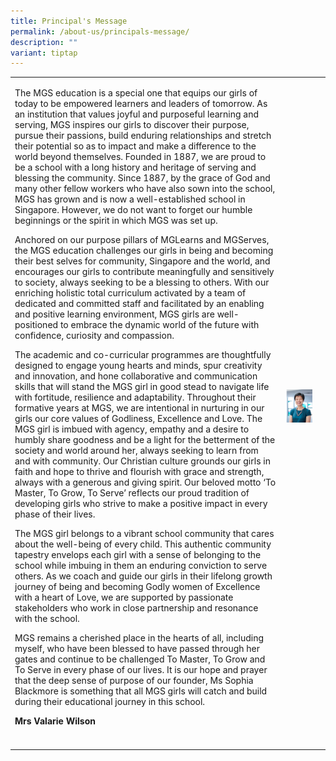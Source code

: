 ```yaml
---
title: Principal's Message
permalink: /about-us/principals-message/
description: ""
variant: tiptap
---
```

<table><tbody><tr><td rowspan="1" colspan="1"><p>The MGS education is a special one that equips our girls of today to be empowered learners and leaders of tomorrow. As an institution that values joyful and purposeful learning and serving, MGS inspires our girls to discover their purpose, pursue their passions, build enduring relationships and stretch their potential so as to impact and make a difference to the world beyond themselves. Founded in 1887, we are proud to be a school with a long history and heritage of serving and blessing the community. Since 1887, by the grace of God and many other fellow workers who have also sown into the school, MGS has grown and is now a well-established school in Singapore. However, we do not want to forget our humble beginnings or the spirit in which MGS was set up.</p><p>Anchored on our purpose pillars of MGLearns and MGServes, the MGS education challenges our girls in being and becoming their best selves for community, Singapore and the world, and encourages our girls to contribute meaningfully and sensitively to society, always seeking to be a blessing to others. With our enriching holistic total curriculum activated by a team of dedicated and committed staff and facilitated by an enabling and positive learning environment, MGS girls are well-positioned to embrace the dynamic world of the future with confidence, curiosity and compassion.</p><p>The academic and co-curricular programmes are thoughtfully designed to engage young hearts and minds, spur creativity and innovation, and hone collaborative and communication skills that will stand the MGS girl in good stead to navigate life with fortitude, resilience and adaptability. Throughout their formative years at MGS, we are intentional in nurturing in our girls our core values of Godliness, Excellence and Love. The MGS girl is imbued with agency, empathy and a desire to humbly share goodness and be a light for the betterment of the society and world around her, always seeking to learn from and with community. Our Christian culture grounds our girls in faith and hope to thrive and flourish with grace and strength, always with a generous and giving spirit. Our beloved motto ‘To Master, To Grow, To Serve’ reflects our proud tradition of developing girls who strive to make a positive impact in every phase of their lives.</p><p>The MGS girl belongs to a vibrant school community that cares about the well-being of every child. This authentic community tapestry envelops each girl with a sense of belonging to the school while imbuing in them an enduring conviction to serve others. As we coach and guide our girls in their lifelong growth journey of being and becoming Godly women of Excellence with a heart of Love, we are supported by passionate stakeholders who work in close partnership and resonance with the school.</p><p>MGS remains a cherished place in the hearts of all, including myself, who have been blessed to have passed through her gates and continue to be challenged To Master, To Grow and To Serve in every phase of our lives. It is our hope and prayer that the deep sense of purpose of our founder, Ms Sophia Blackmore is something that all MGS girls will catch and build during their educational journey in this school.</p><p></p><p><strong>Mrs Valarie Wilson</strong></p></td><td rowspan="1" colspan="1"><p></p><div class="isomer-image-wrapper"><img style="width: 100%;" height="auto" width="100%" alt="" src="/images/Common/sl-vwilson2.jpg"></div><p></p></td><td rowspan="1" colspan="1"><p></p></td></tr><tr><td rowspan="1" colspan="1"><p></p></td><td rowspan="1" colspan="2"><p></p></td></tr></tbody></table><p></p>